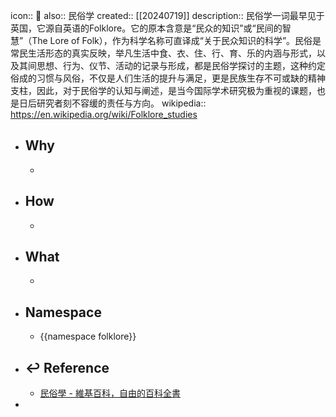 icon:: 📄
also:: 民俗学
created:: [[20240719]]
description:: 民俗学一词最早见于英国，它源自英语的Folklore。它的原本含意是“民众的知识”或“民间的智慧”（The Lore of Folk），作为科学名称可直译成“关于民众知识的科学”。民俗是常民生活形态的真实反映，举凡生活中食、衣、住、行、育、乐的内涵与形式，以及其间思想、行为、仪节、活动的记录与形成，都是民俗学探讨的主题，这种约定俗成的习惯与风俗，不仅是人们生活的提升与满足，更是民族生存不可或缺的精神支柱，因此，对于民俗学的认知与阐述，是当今国际学术研究极为重视的课题，也是日后研究者刻不容缓的责任与方向。
wikipedia:: https://en.wikipedia.org/wiki/Folklore_studies

- ## Why
  -
- ## How
  -
- ## What
  -
- ## Namespace
  - {{namespace folklore}}
- ## ↩ Reference
  - [民俗學 - 維基百科，自由的百科全書](https://zh.m.wikipedia.org/zh-hk/%E6%B0%91%E4%BF%97%E5%AD%B8)
-